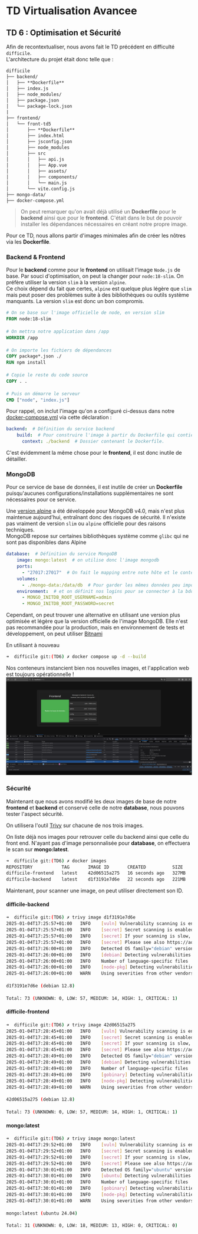 # TD Virtualisation Avancee

## TD 6 : Optimisation et Sécurité

Afin de recontextualiser, nous avons fait le TD précédent en difficulté ``difficile``.  
L'architecture du projet était donc telle que :  
```tree
difficile
├── backend/
│   ├── **Dockerfile**
│   ├── index.js
│   ├── node_modules/
│   ├── package.json
│   └── package-lock.json
|
├── frontend/
│   └── front-td5
│       ├── **Dockerfile**
│       ├── index.html
│       ├── jsconfig.json
│       ├── node_modules
│       ├── src
│       │   ├── api.js
│       │   ├── App.vue
│       │   ├── assets/
│       │   ├── components/
│       │   └── main.js
│       └── vite.config.js
├── mongo-data/
├── docker-compose.yml
```

> On peut remarquer qu'on avait déjà utilisé un **Dockerfile** pour le **backend** ainsi que pour le **frontend**. C'était dans le but de pouvoir installer les dépendances nécessaires en créant notre propre image.

Pour ce TD, nous allons partir d'images minimales afin de créer les nôtres via les **Dockerfile**. 

### Backend & Frontend
Pour le **backend** comme pour le **frontend** on utilisait l'image ``Node.js`` de base. Par souci d'optimisation, on peut la changer pour ``node:18-slim``. On préfère utiliser la version ``slim`` à la version ``alpine``.  
Ce choix dépend du fait que certes, ``alpine`` est quelque plus légère que ``slim`` mais peut poser des problèmes suite à des bibliothèques ou outils système manquants. La version ``slim`` est donc un bon compromis. 
```dockerfile
# On se base sur l'image officielle de node, en version slim
FROM node:18-slim

# On mettra notre application dans /app
WORKDIR /app

# On importe les fichiers de dépendances
COPY package*.json ./
RUN npm install

# Copie le reste du code source
COPY . .

# Puis on démarre le serveur
CMD ["node", "index.js"]
```

Pour rappel, on inclut l'image qu'on a configuré ci-dessus dans notre [docker-compose.yml](difficile/docker-compose.yml) via cette déclaration :  
```yml
backend:  # Définition du service backend
    build:  # Pour construire l'image à partir du Dockerfile qui contient les installations des packages et le lancement du point d'entrée du serveur.
      context: ./backend  # Dossier contenant le Dockerfile.
```

C'est évidemment la même chose pour le **frontend**, il est donc inutile de détailler.

### MongoDB
Pour ce service de base de données, il est inutile de créer un **Dockerfile** puisqu'aucunes configurations/installations supplémentaires ne sont nécessaires pour ce service.

Une [version alpine](https://hub.docker.com/r/mvertes/alpine-mongo) a été développée pour MongoDB v4.0, mais n'est plus maintenue aujourd'hui, entraînant donc des risques de sécurité. Il n'existe pas vraiment de version `slim` ou ``alpine`` officielle pour des raisons techniques.  
MongoDB repose sur certaines bibliothèques système comme ``glibc`` qui ne sont pas disponibles dans Alpine
```yml
database:  # Définition du service MongoDB
    image: mongo:latest  # on utilise donc l'image mongodb
    ports:
      - "27017:27017"  # On fait le mapping entre note hôte et le conteneur pour pouvoir accéder au service
    volumes:
      - ./mongo-data:/data/db  # Pour garder les mêmes données peu importe les instances de cette image
    environment:  # et on définit nos logins pour se connecter à la bdd
      - MONGO_INITDB_ROOT_USERNAME=admin
      - MONGO_INITDB_ROOT_PASSWORD=secret
```

Cependant, on peut trouver une alternative en utilisant une version plus optimisée et légère que la version officielle de l'image MongoDB. Elle n'est pas recommandée pour la production, mais en environnement de tests et développement, on peut utiliser [Bitnami](https://hub.docker.com/r/bitnami/mongodb)


En utilisant à nouveau
```bash
➜  difficile git:(TD6) ✗ docker compose up -d --build
```
Nos conteneurs instancient bien nos nouvelles images, et l'application web est toujours opérationnelle ! 
![alt text](ressources/dockerup.png)


### Sécurité
Maintenant que nous avons modifié les deux images de base de notre **frontend** et **backend** et conservé celle de notre **database**, nous pouvons tester l'aspect sécurité.

On utilisera l'outil [Trivy](https://github.com/aquasecurity/trivy?tab=readme-ov-file) sur chacune de nos trois images.

On liste déjà nos images pour retrouver celle du backend ainsi que celle du front end. N'ayant pas d'image personnalisée pour **database**, on effectuera le scan sur **mongo:latest**.
```bash
➜  difficile git:(TD6) ✗ docker images
REPOSITORY           TAG       IMAGE ID       CREATED          SIZE
difficile-frontend   latest    42d06515a275   16 seconds ago   327MB
difficile-backend    latest    d1f3191e7d6e   22 seconds ago   221MB
```

Maintenant, pour scanner une image, on peut utiliser directement son ID.

#### difficile-backend
```bash
➜  difficile git:(TD6) ✗ trivy image d1f3191e7d6e
2025-01-04T17:25:57+01:00	INFO	[vuln] Vulnerability scanning is enabled
2025-01-04T17:25:57+01:00	INFO	[secret] Secret scanning is enabled
2025-01-04T17:25:57+01:00	INFO	[secret] If your scanning is slow, please try '--scanners vuln' to disable secret scanning
2025-01-04T17:25:57+01:00	INFO	[secret] Please see also https://aquasecurity.github.io/trivy/v0.58/docs/scanner/secret#recommendation for faster secret detection
2025-01-04T17:26:00+01:00	INFO	Detected OS	family="debian" version="12.8"
2025-01-04T17:26:00+01:00	INFO	[debian] Detecting vulnerabilities...	os_version="12" pkg_num=88
2025-01-04T17:26:00+01:00	INFO	Number of language-specific files	num=1
2025-01-04T17:26:00+01:00	INFO	[node-pkg] Detecting vulnerabilities...
2025-01-04T17:26:00+01:00	WARN	Using severities from other vendors for some vulnerabilities. Read https://aquasecurity.github.io/trivy/v0.58/docs/scanner/vulnerability#severity-selection for details.

d1f3191e7d6e (debian 12.8)

Total: 73 (UNKNOWN: 0, LOW: 57, MEDIUM: 14, HIGH: 1, CRITICAL: 1)
```

#### difficile-frontend
```bash
➜  difficile git:(TD6) ✗ trivy image 42d06515a275
2025-01-04T17:28:45+01:00	INFO	[vuln] Vulnerability scanning is enabled
2025-01-04T17:28:45+01:00	INFO	[secret] Secret scanning is enabled
2025-01-04T17:28:45+01:00	INFO	[secret] If your scanning is slow, please try '--scanners vuln' to disable secret scanning
2025-01-04T17:28:45+01:00	INFO	[secret] Please see also https://aquasecurity.github.io/trivy/v0.58/docs/scanner/secret#recommendation for faster secret detection
2025-01-04T17:28:49+01:00	INFO	Detected OS	family="debian" version="12.8"
2025-01-04T17:28:49+01:00	INFO	[debian] Detecting vulnerabilities...	os_version="12" pkg_num=88
2025-01-04T17:28:49+01:00	INFO	Number of language-specific files	num=2
2025-01-04T17:28:49+01:00	INFO	[gobinary] Detecting vulnerabilities...
2025-01-04T17:28:49+01:00	INFO	[node-pkg] Detecting vulnerabilities...
2025-01-04T17:28:49+01:00	WARN	Using severities from other vendors for some vulnerabilities. Read https://aquasecurity.github.io/trivy/v0.58/docs/scanner/vulnerability#severity-selection for details.

42d06515a275 (debian 12.8)

Total: 73 (UNKNOWN: 0, LOW: 57, MEDIUM: 14, HIGH: 1, CRITICAL: 1)
```


#### mongo:latest
```bash
➜  difficile git:(TD6) ✗ trivy image mongo:latest
2025-01-04T17:29:52+01:00	INFO	[vuln] Vulnerability scanning is enabled
2025-01-04T17:29:52+01:00	INFO	[secret] Secret scanning is enabled
2025-01-04T17:29:52+01:00	INFO	[secret] If your scanning is slow, please try '--scanners vuln' to disable secret scanning
2025-01-04T17:29:52+01:00	INFO	[secret] Please see also https://aquasecurity.github.io/trivy/v0.58/docs/scanner/secret#recommendation for faster secret detection
2025-01-04T17:30:01+01:00	INFO	Detected OS	family="ubuntu" version="24.04"
2025-01-04T17:30:01+01:00	INFO	[ubuntu] Detecting vulnerabilities...	os_version="24.04" pkg_num=127
2025-01-04T17:30:01+01:00	INFO	Number of language-specific files	num=2
2025-01-04T17:30:01+01:00	INFO	[gobinary] Detecting vulnerabilities...
2025-01-04T17:30:01+01:00	INFO	[node-pkg] Detecting vulnerabilities...
2025-01-04T17:30:01+01:00	WARN	Using severities from other vendors for some vulnerabilities. Read https://aquasecurity.github.io/trivy/v0.58/docs/scanner/vulnerability#severity-selection for details.

mongo:latest (ubuntu 24.04)

Total: 31 (UNKNOWN: 0, LOW: 18, MEDIUM: 13, HIGH: 0, CRITICAL: 0)
```